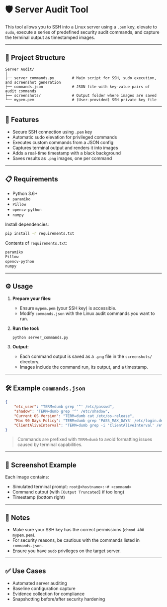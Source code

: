 # 🛡️ Server Audit Tool

This tool allows you to SSH into a Linux server using a `.pem` key, elevate to `sudo`, execute a series of predefined security audit commands, and capture the terminal output as timestamped images.

---

## 📂 Project Structure

```
Server Audit/
│
├── server_commands.py        # Main script for SSH, sudo execution, and screenshot generation
├── commands.json             # JSON file with key-value pairs of audit commands
├── screenshots/              # Output folder where images are saved
└── mypem.pem                 # (User-provided) SSH private key file
```

---

## 🚀 Features

- Secure SSH connection using `.pem` key
- Automatic sudo elevation for privileged commands
- Executes custom commands from a JSON config
- Captures terminal output and renders it into images
- Adds a real-time timestamp with a black background
- Saves results as `.png` images, one per command

---

## 📋 Requirements

- Python 3.6+
- `paramiko`
- `Pillow`
- `opencv-python`
- `numpy`

Install dependencies:
```bash
pip install -r requirements.txt
```

Contents of `requirements.txt`:
```txt
paramiko
Pillow
opencv-python
numpy
```

---

## ⚙️ Usage

1. **Prepare your files:**
   - Ensure `mypem.pem` (your SSH key) is accessible.
   - Modify `commands.json` with the Linux audit commands you want to run.

2. **Run the tool:**
   ```bash
   python server_commands.py
   ```

3. **Output:**
   - Each command output is saved as a `.png` file in the `screenshots/` directory.
   - Images include the command run, its output, and a timestamp.

---

## 🛠️ Example `commands.json`

```json
{
    "etc_user": "TERM=dumb grep '^' /etc/passwd",
    "shadow": "TERM=dumb grep '^' /etc/shadow",
    "Current OS Version": "TERM=dumb cat /etc/os-release",
    "Max 90 Days Policy": "TERM=dumb grep 'PASS_MAX_DAYS' /etc/login.defs",
    "ClientAliveInterval": "TERM=dumb grep -i 'ClientAliveInterval' /etc/ssh/sshd_config"
}
```

> Commands are prefixed with `TERM=dumb` to avoid formatting issues caused by terminal capabilities.

---

## 📸 Screenshot Example

Each image contains:
- Simulated terminal prompt: `root@<hostname>:~# <command>`
- Command output (with `[Output Truncated]` if too long)
- Timestamp (bottom right)

---

## 🔐 Notes

- Make sure your SSH key has the correct permissions (`chmod 400 mypem.pem`).
- For security reasons, be cautious with the commands listed in `commands.json`.
- Ensure you have `sudo` privileges on the target server.

---

## ✅ Use Cases

- Automated server auditing
- Baseline configuration capture
- Evidence collection for compliance
- Snapshotting before/after security hardening
